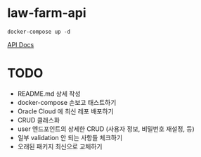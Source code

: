 # law-farm-api
<pre><code>docker-compose up -d 
</code></pre>
[API Docs](http://api.fotone.moe:8000/docs)

# TODO

- README.md 상세 작성
- docker-compose 손보고 태스트하기
- Oracle Cloud 에 최신 레포 배포하기
- CRUD 클래스화
- user 엔드포인트의 상세한 CRUD (사용자 정보, 비밀번호 재설정, 등)
- 일부 validation 안 되는 사항들 체크하기
- 오래된 패키지 최신으로 교체하기
